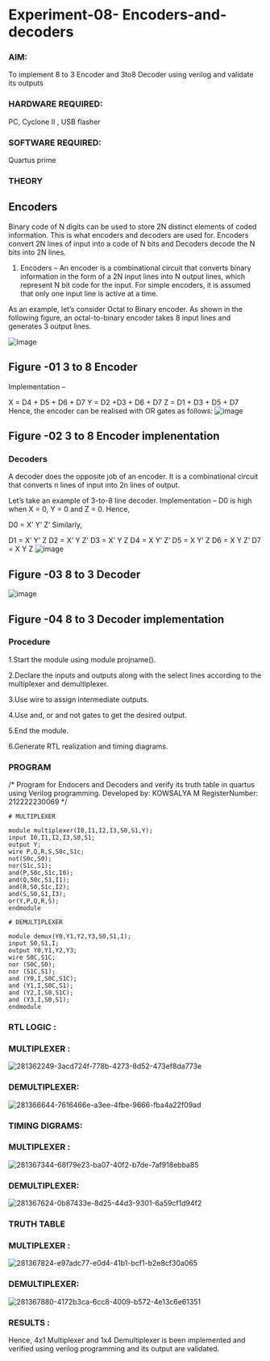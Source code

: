 # Experiment-08- Encoders-and-decoders 
### AIM: 
To implement 8 to 3 Encoder and  3to8 Decoder using verilog and validate its outputs
### HARDWARE REQUIRED:  
PC, Cyclone II , USB flasher
### SOFTWARE REQUIRED:   
Quartus prime
### THEORY 
## Encoders
Binary code of N digits can be used to store 2N distinct elements of coded information. This is what encoders and decoders are used for. Encoders convert 2N lines of input into a code of N bits and Decoders decode the N bits into 2N lines.

1. Encoders –
An encoder is a combinational circuit that converts binary information in the form of a 2N input lines into N output lines, which represent N bit code for the input. For simple encoders, it is assumed that only one input line is active at a time.

As an example, let’s consider Octal to Binary encoder. As shown in the following figure, an octal-to-binary encoder takes 8 input lines and generates 3 output lines.

![image](https://user-images.githubusercontent.com/36288975/171543588-bc0746df-a173-4b35-989e-5fb7d385fe8a.png)
## Figure -01 3 to 8 Encoder 
Implementation –

X = D4 + D5 + D6 + D7
Y = D2 +D3 + D6 + D7
Z = D1 + D3 + D5 + D7 
Hence, the encoder can be realised with OR gates as follows:
![image](https://user-images.githubusercontent.com/36288975/171543740-68403b82-aa93-4c98-9343-f32b14885a2e.png)
## Figure -02 3 to 8 Encoder implenentation 
### Decoders 
A decoder does the opposite job of an encoder. It is a combinational circuit that converts n lines of input into 2n lines of output.

Let’s take an example of 3-to-8 line decoder.
Implementation –
D0 is high when X = 0, Y = 0 and Z = 0. Hence,

D0 = X’ Y’ Z’ 
Similarly,

D1 = X’ Y’ Z
D2 = X’ Y Z’
D3 = X’ Y Z
D4 = X Y’ Z’
D5 = X Y’ Z
D6 = X Y Z’
D7 = X Y Z 
![image](https://user-images.githubusercontent.com/36288975/171543978-ee2d0671-2846-40a1-8705-507fd6287a49.png)
## Figure -03 8 to 3 Decoder 
![image](https://user-images.githubusercontent.com/36288975/171543866-5a6eace6-8683-49d7-9c4f-a7cb30ec3035.png)
## Figure -04 8 to 3 Decoder implementation 
### Procedure

1.Start the module using module projname().

2.Declare the inputs and outputs along with the select lines according to the multiplexer and demultiplexer.

3.Use wire to assign intermediate outputs.

4.Use and, or and not gates to get the desired output.

5.End the module.

6.Generate RTL realization and timing diagrams.

### PROGRAM 
/*
Program for Endocers and Decoders  and verify its truth table in quartus using Verilog programming.
Developed by: KOWSALYA M
RegisterNumber:  212222230069
*/
```
# MULTIPLEXER

module multiplexer(I0,I1,I2,I3,S0,S1,Y);
input I0,I1,I2,I3,S0,S1;
output Y;
wire P,Q,R,S,S0c,S1c;
not(S0c,S0);
nor(S1c,S1);
and(P,S0c,S1c,I0);
and(Q,S0c,S1,I1);
and(R,S0,S1c,I2);
and(S,S0,S1,I3);
or(Y,P,Q,R,S);
endmodule

# DEMULTIPLEXER

module demux(Y0,Y1,Y2,Y3,S0,S1,I);
input S0,S1,I;
output Y0,Y1,Y2,Y3;
wire S0C,S1C;
nor (S0C,S0);
nor (S1C,S1);
and (Y0,I,S0C,S1C);
and (Y1,I,S0C,S1);
and (Y2,I,S0,S1C);
and (Y3,I,S0,S1);
endmodule
```
### RTL LOGIC :
### MULTIPLEXER :
![281362249-3acd724f-778b-4273-8d52-473ef8da773e](https://github.com/Kowsalyasathya/Experiment-08-Encoders-and-decoders-/assets/118671457/f6f23780-acd0-4623-8321-b8306c26195c)
### DEMULTIPLEXER:
![281366644-7616466e-a3ee-4fbe-9666-fba4a22f09ad](https://github.com/Kowsalyasathya/Experiment-08-Encoders-and-decoders-/assets/118671457/5a3b51d2-02a6-42a9-b942-c5a1feb050a1)
### TIMING DIGRAMS:
### MULTIPLEXER :
![281367344-68f79e23-ba07-40f2-b7de-7af918ebba85](https://github.com/Kowsalyasathya/Experiment-08-Encoders-and-decoders-/assets/118671457/b619d53e-3ba7-4f75-bca3-558fde61c68b)
###  DEMULTIPLEXER:
![281367624-0b87433e-8d25-44d3-9301-6a59cf1d94f2](https://github.com/Kowsalyasathya/Experiment-08-Encoders-and-decoders-/assets/118671457/af56803f-901d-4a75-9f3b-701042e57eaa)
### TRUTH TABLE 
### MULTIPLEXER :
![281367824-e97adc77-e0d4-41b1-bcf1-b2e8cf30a065](https://github.com/Kowsalyasathya/Experiment-08-Encoders-and-decoders-/assets/118671457/953baa58-0da3-4433-a8a2-df3eee976e86)
### DEMULTIPLEXER:
![281367880-4172b3ca-6cc8-4009-b572-4e13c6e61351](https://github.com/Kowsalyasathya/Experiment-08-Encoders-and-decoders-/assets/118671457/fabb034d-3cf3-4d21-8955-cd395744b28e)
### RESULTS :
Hence, 4x1 Multiplexer and 1x4 Demultiplexer is been implemented and verified using verilog programming and its output are validated.
